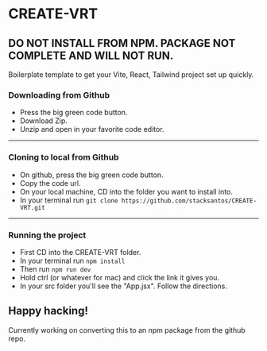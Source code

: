 # CREATE-VRT

## DO NOT INSTALL FROM NPM. PACKAGE NOT COMPLETE AND WILL NOT RUN.

Boilerplate template to get your Vite, React, Tailwind project set up quickly.

### Downloading from Github

- Press the big green code button.
- Download Zip.
- Unzip and open in your favorite code editor.

<hr>

### Cloning to local from Github

- On github, press the big green code button.
- Copy the code url.
- On your local machine, CD into the folder you want to install into.
- In your terminal run `git clone https://github.com/stacksantos/CREATE-VRT.git`

<hr>

### Running the project

- First CD into the CREATE-VRT folder.
- In your terminal run `npm install`
- Then run `npm run dev`
- Hold ctrl (or whatever for mac) and click the link it gives you.
- In your src folder you'll see the "App.jsx". Follow the directions.

## Happy hacking!

Currently working on converting this to an npm package from the github repo.
